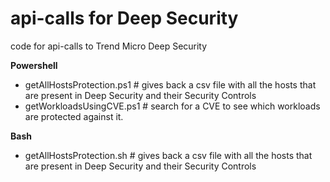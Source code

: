 # api-calls for Deep Security
code for api-calls to Trend Micro Deep Security

<b>Powershell</b>
- getAllHostsProtection.ps1 # gives back a csv file with all the hosts that are present in Deep Security and their Security Controls
- getWorkloadsUsingCVE.ps1 # search for a CVE to see which workloads are protected against it.

<b>Bash</b>
- getAllHostsProtection.sh # gives back a csv file with all the hosts that are present in Deep Security and their Security Controls
